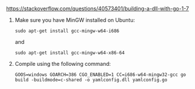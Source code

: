 https://stackoverflow.com/questions/40573401/building-a-dll-with-go-1-7

1. Make sure you have MinGW installed on Ubuntu:

   ```
   sudo apt-get install gcc-mingw-w64-i686
   ```

   and

   ```
   sudo apt-get install gcc-mingw-w64-x86-64
   ```

2. Compile using the following command:
   ```
   GOOS=windows GOARCH=386 CGO_ENABLED=1 CC=i686-w64-mingw32-gcc go build -buildmode=c-shared -o yamlconfig.dll yamlconfig.go
   ```
